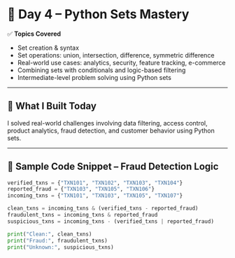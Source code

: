 # 🧠 Day 4 – Python Sets Mastery 

✅ **Topics Covered**
- Set creation & syntax
- Set operations: union, intersection, difference, symmetric difference
- Real-world use cases: analytics, security, feature tracking, e-commerce
- Combining sets with conditionals and logic-based filtering
- Intermediate-level problem solving using Python sets

---

## 🚀 What I Built Today

I solved real-world challenges involving data filtering, access control, product analytics, fraud detection, and customer behavior using Python sets.

---

## 🧪 Sample Code Snippet – Fraud Detection Logic

```python
verified_txns = {"TXN101", "TXN102", "TXN103", "TXN104"}
reported_fraud = {"TXN103", "TXN105", "TXN106"}
incoming_txns = {"TXN101", "TXN103", "TXN105", "TXN107"}

clean_txns = incoming_txns & (verified_txns - reported_fraud)
fraudulent_txns = incoming_txns & reported_fraud
suspicious_txns = incoming_txns - (verified_txns | reported_fraud)

print("Clean:", clean_txns)
print("Fraud:", fraudulent_txns)
print("Unknown:", suspicious_txns)
